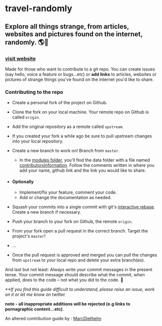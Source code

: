 # travel-randomly

## Explore all things strange, from articles, websites and pictures found on the internet,     randomly. 🌎💚
### [visit website](https://travel-randomly.vercel.app/)
Made for those who want to contribute to a git repo. You can create issues (say hello, voice a feature or bugs...etc) or __add links__ to articles, websites or pictures of strange things you've found on the internet you'd like to share.


### Contributing to the repo

- Create a personal fork of the project on Github.
- Clone the fork on your local machine. Your remote repo on Github is called `origin`.
- Add the original repository as a remote called `upstream`.
- If you created your fork a while ago be sure to pull upstream changes into your local repository.
- Create a new branch to work on! Branch from `master`.
    - In the [modules folder](./modules), you'll find the data folder with a file named [contributorsInformation](./modules/data/contributorsInformation.mjs). Follow the comments written in where you add your name, github link and the link you would like to share.
- #### Optionally
    - Implement/fix your feature, comment your code.
    - Add or change the documentation as needed.

- Squash your commits into a single commit with git's [interactive rebase](https://help.github.com/articles/interactive-rebase). Create a new branch if necessary.
- Push your branch to your fork on Github, the remote `origin`.
- From your fork open a pull request in the correct branch. Target the project's `master`!
- ...
- Once the pull request is approved and merged you can pull the changes from `upstream` to your local repo and delete
your extra branch(es).

And last but not least: Always write your commit messages in the present tense. Your commit message should describe what the commit, when applied, does to the code – not what you did to the code. 🙂

_**If you find this guide difficult to understand, please raise an issue, work on it or let me know on twitter._

__note - all inappropriate additions will be rejected (e.g links to pornagraphic content...etc)__. 



An altered contribution guide by : [MarcDiethelm](https://gist.github.com/MarcDiethelm/7303312)
